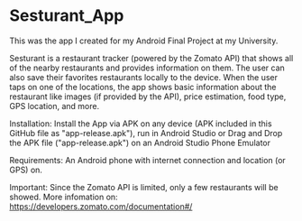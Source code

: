 # Sesturant_App

This was the app I created for my Android Final Project at my University.

Sesturant is a restaurant tracker (powered by the Zomato API) that shows all of the nearby restaurants and provides information on them. The user can also save their favorites restaurants locally to the device. When the user taps on one of the locations, the app shows basic information about the restaurant like images (if provided by the API), price estimation, food type, GPS location, and more.

Installation: Install the App via APK on any device (APK included in this GitHub file as "app-release.apk"), run in Android Studio or Drag and Drop the APK file ("app-release.apk") on an Android Studio Phone Emulator

Requirements: An Android phone with internet connection and location (or GPS) on.

Important:
Since the Zomato API is limited, only a few restaurants will be showed. More infomation on: https://developers.zomato.com/documentation#/
